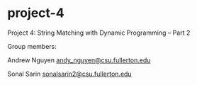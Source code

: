 # project-4
Project 4: String Matching with Dynamic Programming – Part 2

Group members:

Andrew Nguyen andy_nguyen@csu.fullerton.edu

Sonal Sarin sonalsarin2@csu.fullerton.edu

